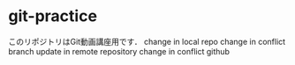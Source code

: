 # git-practice
このリポジトリはGit動画講座用です．
change in local repo
change in conflict branch
update in remote repository
change in conflict github
